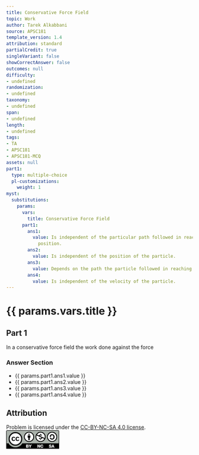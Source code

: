 ```yaml
---
title: Conservative Force Field
topic: Work
author: Tarek Alkabbani
source: APSC181
template_version: 1.4
attribution: standard
partialCredit: true
singleVariant: false
showCorrectAnswer: false
outcomes: null
difficulty:
- undefined
randomization:
- undefined
taxonomy:
- undefined
span:
- undefined
length:
- undefined
tags:
- TA
- APSC181
- APSC181-MCQ
assets: null
part1:
  type: multiple-choice
  pl-customizations:
    weight: 1
myst:
  substitutions:
    params:
      vars:
        title: Conservative Force Field
      part1:
        ans1:
          value: Is independent of the particular path followed in reaching the new
            position.
        ans2:
          value: Is independent of the position of the particle.
        ans3:
          value: Depends on the path the particle followed in reaching the new position.
        ans4:
          value: Is independent of the velocity of the particle.
---
```

# {{ params.vars.title }}

## Part 1

In a conservative force field the work done against the force

### Answer Section

- {{ params.part1.ans1.value }}
- {{ params.part1.ans2.value }}
- {{ params.part1.ans3.value }}
- {{ params.part1.ans4.value }}

## Attribution

Problem is licensed under the [CC-BY-NC-SA 4.0 license](https://creativecommons.org/licenses/by-nc-sa/4.0/).<br> ![The Creative Commons 4.0 license requiring attribution-BY, non-commercial-NC, and share-alike-SA license.](https://raw.githubusercontent.com/firasm/bits/master/by-nc-sa.png)